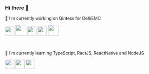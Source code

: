 ### Hi there 👋

🔭 I’m currently working on Qintess for Dell/EMC

<p>
  <img height="30" src="https://seeklogo.com/images/S/spring-logo-9A2BC78AAF-seeklogo.com.png" />
  <img height="35" src="https://seeklogo.com/images/J/java-logo-7F8B35BAB3-seeklogo.com.png" />
  <img height="30" src="https://seeklogo.com/images/K/kotlin-logo-30C1970B05-seeklogo.com.png" />
  <img height="30" src="https://assets.zabbix.com/img/brands/rabbitmq.svg" />
  <img height="35" src="https://upload.wikimedia.org/wikipedia/commons/thumb/1/17/GraphQL_Logo.svg/1024px-GraphQL_Logo.svg.png" />
</p>

<br>

🌱 I’m currently learning TypeScript, RactJS, ReactNative and NodeJS
<p>
  <img height="30" src="https://seeklogo.com/images/T/typescript-logo-B29A3F462D-seeklogo.com.png" />
  <img height="30" src="https://cdn.worldvectorlogo.com/logos/react.svg" />
  <img height="30" src="https://pluspng.com/img-png/nodejs-logo-png--435.png" />
</p>

<br>

<!--
- 👯 I’m looking to collaborate on ...
- 🤔 I’m looking for help with ...
- 💬 Ask me about ...
- 📫 How to reach me: ...
- 😄 Pronouns: ...
- ⚡ Fun fact: ...
-->

